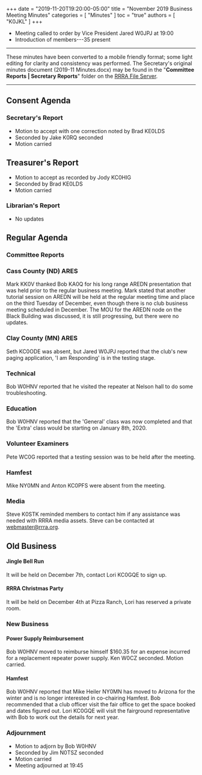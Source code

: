 +++
date = "2019-11-20T19:20:00-05:00"
title = "November 2019 Business Meeting Minutes"
categories = [ "Minutes" ]
toc = "true"
authors = [ "K0JKL" ]
+++
* Meeting called to order by Vice President Jared W0JPJ at 19:00
* Introduction of members---35 present

<!--more-->

---

These minutes have been converted to a mobile friendly format; some light
editing for clarity and consistency was performed. The Secretary's original
minutes document (2019-11 Minutes.docx) may be found in the
"**Committee Reports | Secretary Reports**" folder on the
[RRRA File Server](https://cloud.rrra.org/). 

---

## Consent Agenda

### Secretary's Report
* Motion to accept with one correction noted by Brad KE0LDS 
* Seconded by Jake K0RQ seconded
* Motion carried

## Treasurer's Report
* Motion to accept as recorded by Jody KC0HIG 
* Seconded by Brad KE0LDS
* Motion carried

### Librarian's Report
* No updates

## Regular Agenda

### Committee Reports

### Cass County (ND) ARES

Mark KK0V thanked Bob KA0Q for his long range AREDN presentation that
was held prior to the regular business meeting. Mark stated that another
tutorial session on AREDN will be held at the regular meeting time and
place on the third Tuesday of December, even though there is no club
business meeting scheduled in December. The MOU for the AREDN node on
the Black Building was discussed, it is still progressing, but there
were no updates.

### Clay County (MN) ARES

Seth KC0ODE was absent, but Jared W0JPJ reported that the club's new
paging application, 'I am Responding' is in the testing stage.

### Technical

Bob W0HNV reported that he visited the repeater at Nelson hall to do
some troubleshooting.

### Education

Bob W0HNV reported that the 'General' class was now completed and that
the 'Extra' class would be starting on January 8th, 2020.

### Volunteer Examiners

Pete WC0G reported that a testing session was to be held after the
meeting.

### Hamfest

Mike NY0MN and Anton KC0PFS were absent from the meeting.

### Media

Steve K0STK reminded members to contact him if any assistance was needed
with RRRA media assets. Steve can be contacted at webmaster@rrra.org.

## Old Business

#### Jingle Bell Run

It will be held on December 7th, contact Lori KC0GQE to sign up.

#### RRRA Christmas Party

It will be held on December 4th at Pizza Ranch, Lori has reserved a
private room.

### New Business

#### Power Supply Reimbursement

Bob W0HNV moved to reimburse himself $160.35 for an expense incurred for
a replacement repeater power supply. Ken W0CZ seconded. Motion carried.

#### Hamfest

Bob W0HNV reported that Mike Heiler NY0MN has moved to Arizona for
the winter and is no longer interested in co-chairing Hamfest. Bob
recommended that a club officer visit the fair office to get the space
booked and dates figured out. Lori KC0GQE will visit the fairground
representative with Bob to work out the details for next year.

### Adjournment
* Motion to adjorn by Bob W0HNV
* Seconded by Jim N0TSZ seconded
* Motion carried
* Meeting adjourned at 19:45
